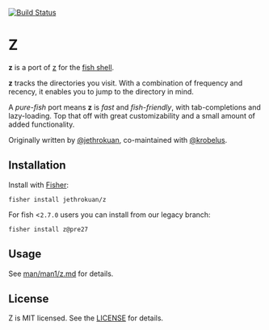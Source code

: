 [![Build Status](https://travis-ci.org/jethrokuan/z.svg?branch=master)](https://travis-ci.org/jethrokuan/z)

# Z

**z** is a port of [z](https://github.com/rupa/z) for the [fish shell](https://fishshell.com).

**z** tracks the directories you visit. With a combination of frequency and recency, it enables you to jump to the directory in mind.

A _pure-fish_ port means **z** is _fast_ and _fish-friendly_, with tab-completions and lazy-loading. Top that off with great customizability and a small amount of added functionality.

Originally written by [@jethrokuan](https://github.com/jethrokuan/), co-maintained with [@krobelus](https://github.com/krobelus).

## Installation

Install with [Fisher](https://github.com/jorgebucaran/fisher):

```console
fisher install jethrokuan/z
```

For fish <`2.7.0` users you can install from our legacy branch:

```
fisher install z@pre27
```

## Usage

See [man/man1/z.md](https://github.com/jethrokuan/z/blob/master/man/man1/z.md) for details.

## License

Z is MIT licensed. See the [LICENSE](LICENSE) for details.
